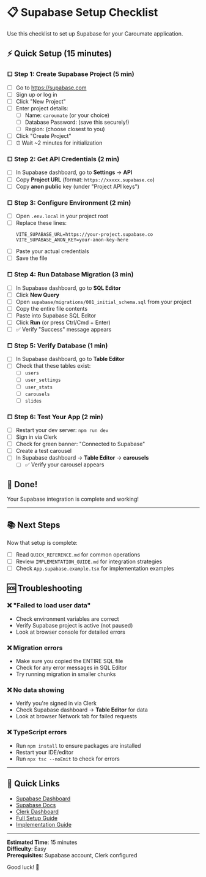 # 📋 Supabase Setup Checklist

Use this checklist to set up Supabase for your Caroumate application.

## ⚡ Quick Setup (15 minutes)

### □ Step 1: Create Supabase Project (5 min)

- [ ] Go to https://supabase.com
- [ ] Sign up or log in
- [ ] Click "New Project"
- [ ] Enter project details:
  - [ ] Name: `caroumate` (or your choice)
  - [ ] Database Password: (save this securely!)
  - [ ] Region: (choose closest to you)
- [ ] Click "Create Project"
- [ ] ⏰ Wait ~2 minutes for initialization

### □ Step 2: Get API Credentials (2 min)

- [ ] In Supabase dashboard, go to **Settings** → **API**
- [ ] Copy **Project URL** (format: `https://xxxxx.supabase.co`)
- [ ] Copy **anon public** key (under "Project API keys")

### □ Step 3: Configure Environment (2 min)

- [ ] Open `.env.local` in your project root
- [ ] Replace these lines:
  ```env
  VITE_SUPABASE_URL=https://your-project.supabase.co
  VITE_SUPABASE_ANON_KEY=your-anon-key-here
  ```
- [ ] Paste your actual credentials
- [ ] Save the file

### □ Step 4: Run Database Migration (3 min)

- [ ] In Supabase dashboard, go to **SQL Editor**
- [ ] Click **New Query**
- [ ] Open `supabase/migrations/001_initial_schema.sql` from your project
- [ ] Copy the entire file contents
- [ ] Paste into Supabase SQL Editor
- [ ] Click **Run** (or press Ctrl/Cmd + Enter)
- [ ] ✅ Verify "Success" message appears

### □ Step 5: Verify Database (1 min)

- [ ] In Supabase dashboard, go to **Table Editor**
- [ ] Check that these tables exist:
  - [ ] `users`
  - [ ] `user_settings`
  - [ ] `user_stats`
  - [ ] `carousels`
  - [ ] `slides`

### □ Step 6: Test Your App (2 min)

- [ ] Restart your dev server: `npm run dev`
- [ ] Sign in via Clerk
- [ ] Check for green banner: "Connected to Supabase"
- [ ] Create a test carousel
- [ ] In Supabase dashboard → **Table Editor** → **carousels**
  - [ ] ✅ Verify your carousel appears

## 🎉 Done!

Your Supabase integration is complete and working!

---

## 📚 Next Steps

Now that setup is complete:

- [ ] Read `QUICK_REFERENCE.md` for common operations
- [ ] Review `IMPLEMENTATION_GUIDE.md` for integration strategies
- [ ] Check `App.supabase.example.tsx` for implementation examples

## 🆘 Troubleshooting

### ❌ "Failed to load user data"
- Check environment variables are correct
- Verify Supabase project is active (not paused)
- Look at browser console for detailed errors

### ❌ Migration errors
- Make sure you copied the ENTIRE SQL file
- Check for any error messages in SQL Editor
- Try running migration in smaller chunks

### ❌ No data showing
- Verify you're signed in via Clerk
- Check Supabase dashboard → **Table Editor** for data
- Look at browser Network tab for failed requests

### ❌ TypeScript errors
- Run `npm install` to ensure packages are installed
- Restart your IDE/editor
- Run `npx tsc --noEmit` to check for errors

---

## 🔗 Quick Links

- [Supabase Dashboard](https://app.supabase.com)
- [Supabase Docs](https://supabase.com/docs)
- [Clerk Dashboard](https://dashboard.clerk.com)
- [Full Setup Guide](./SUPABASE_SETUP.md)
- [Implementation Guide](./IMPLEMENTATION_GUIDE.md)

---

**Estimated Time**: 15 minutes  
**Difficulty**: Easy  
**Prerequisites**: Supabase account, Clerk configured

Good luck! 🚀

